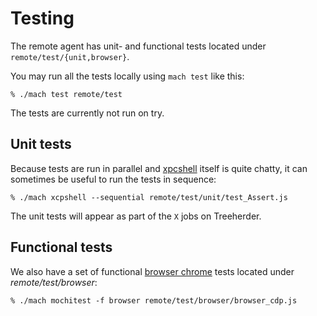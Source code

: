 Testing
=======

The remote agent has unit- and functional tests located under
`remote/test/{unit,browser}`.

You may run all the tests locally using `mach test` like this:

	% ./mach test remote/test

The tests are currently not run on try.


Unit tests
----------

Because tests are run in parallel and [xpcshell] itself is quite
chatty, it can sometimes be useful to run the tests in sequence:

	% ./mach xcpshell --sequential remote/test/unit/test_Assert.js

The unit tests will appear as part of the `X` jobs on Treeherder.

[xpcshell]: https://developer.mozilla.org/en-US/docs/Mozilla/QA/Writing_xpcshell-based_unit_tests


Functional tests
----------------

We also have a set of functional [browser chrome] tests located
under _remote/test/browser_:

	% ./mach mochitest -f browser remote/test/browser/browser_cdp.js

[browser chrome]: https://developer.mozilla.org/en-US/docs/Mozilla/Browser_chrome_tests
